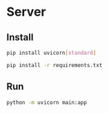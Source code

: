 # Server

## Install

```bash
pip install uvicorn[standard]

pip install -r requirements.txt
```

## Run

```bash
python -m uvicorn main:app
```
